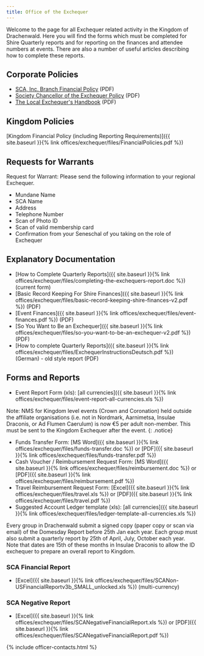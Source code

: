 ```yaml
---
title: Office of the Exchequer
---
```


Welcome to the page for all Exchequer related activity in the Kingdom of Drachenwald. Here you will find the forms which must be completed for Shire Quarterly reports and for reporting on the finances and attendee numbers at events. There are also a number of useful articles describing how to complete these reports.

## Corporate Policies

- [SCA, Inc. Branch Financial Policy](http://sca.org/docs/finpolicies/SocietyFinancialPolicy.pdf) (PDF)
- [Society Chancellor of the Exchequer Policy](http://www.sca.org/docs/finpolicies/SocietyExchequerPolicies.pdf) (PDF)
- [The Local Exchequer's Handbook](https://www.sca.org/resources/document-library/exchequerhandbook/) (PDF)

## Kingdom Policies

[Kingdom Financial Policy (including Reporting Requirements)]({{ site.baseurl }}{% link offices/exchequer/files/FinancialPolicies.pdf %})

## Requests for Warrants

Request for Warrant: Please send the following information to your regional Exchequer.

- Mundane Name
- SCA Name
- Address
- Telephone Number
- Scan of Photo ID
- Scan of valid membership card
- Confirmation from your Seneschal of you taking on the role of Exchequer

## Explanatory Documentation

- [How to Complete Quarterly Reports]({{ site.baseurl }}{% link offices/exchequer/files/completing-the-exchequers-report.doc %}) (current form)
- [Basic Record Keeping For Shire Finances]({{ site.baseurl }}{% link offices/exchequer/files/basic-record-keeping-shire-finances-v2.pdf %}) (PDF)
- [Event Finances]({{ site.baseurl }}{% link offices/exchequer/files/event-finances.pdf %}) (PDF)
- [So You Want to Be an Exchequer]({{ site.baseurl }}{% link offices/exchequer/files/so-you-want-to-be-an-exchequer-v2.pdf %}) (PDF)
- [How to complete Quarterly Reports]({{ site.baseurl }}{% link offices/exchequer/files/ExchequerInstructionsDeutsch.pdf %}) (German) - old style report (PDF)

## Forms and Reports

- Event Report Form (xls): [all currencies]({{ site.baseurl }}{% link offices/exchequer/files/event-report-all-currencies.xls %})

Note: NMS for Kingdom level events (Crown and Coronation) held outside the affiliate organisations (i.e. not in Nordmark, Aarnimetsa, Insulae Draconis, or Ad Flumen Caerulum) is now €5 per adult non-member. This must be sent to the Kingdom Exchequer after the event.
{: .notice}

- Funds Transfer Form: [MS Word]({{ site.baseurl }}{% link offices/exchequer/files/funds-transfer.doc %}) or [PDF]({{ site.baseurl }}{% link offices/exchequer/files/funds-transfer.pdf %})
- Cash Voucher / Reimbursement Request Form: [MS Word]({{ site.baseurl }}{% link offices/exchequer/files/reimbursement.doc %}) or [PDF]({{ site.baseurl }}{% link offices/exchequer/files/reimbursement.pdf %})
- Travel Reimbursement Request Form: [Excel]({{ site.baseurl }}{% link offices/exchequer/files/travel.xls %}) or [PDF]({{ site.baseurl }}{% link offices/exchequer/files/travel.pdf %})
- Suggested Account Ledger template (xls): [all currencies]({{ site.baseurl }}{% link offices/exchequer/files/ledger-template-all-currencies.xls %})

Every group in Drachenwald submit a signed copy (paper copy or scan via email) of the Domesday Report before 25th Jan each year. Each group must also submit a quarterly report by 25th of April, July, October each year. Note that dates are 15th of these months in Insulae Draconis to allow the ID exchequer to prepare an overall report to Kingdom.

### SCA Financial Report

- [Excel]({{ site.baseurl }}{% link offices/exchequer/files/SCANon-USFinancialReportv3b_SMALL_unlocked.xls %}) (multi-currency)

### SCA Negative Report

- [Excel]({{ site.baseurl }}{% link offices/exchequer/files/SCANegativeFinancialReport.xls %}) or [PDF]({{ site.baseurl }}{% link offices/exchequer/files/SCANegativeFinancialReport.pdf %})


{% include officer-contacts.html %}